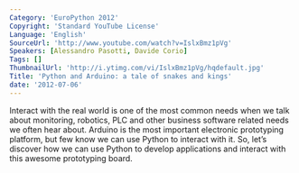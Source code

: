 ```yaml
---
Category: 'EuroPython 2012'
Copyright: 'Standard YouTube License'
Language: 'English'
SourceUrl: 'http://www.youtube.com/watch?v=IslxBmz1pVg'
Speakers: [Alessandro Pasotti, Davide Corio]
Tags: []
ThumbnailUrl: 'http://i.ytimg.com/vi/IslxBmz1pVg/hqdefault.jpg'
Title: 'Python and Arduino: a tale of snakes and kings'
date: '2012-07-06'
---
```

Interact with the real world is one of the most common needs when we talk
about monitoring, robotics, PLC and other business software related needs we
often hear about. Arduino is the most important electronic prototyping
platform, but few know we can use Python to interact with it. So, let’s
discover how we can use Python to develop applications and interact with this
awesome prototyping board.
